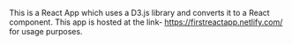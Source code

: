 This is a React App which uses a D3.js library and converts it to a React component.
This app is hosted at the link- https://firstreactapp.netlify.com/  for usage purposes.
